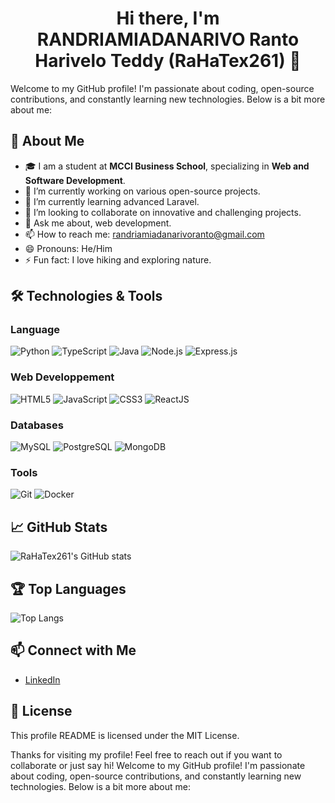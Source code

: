# <h1 align="center">Hi there, I'm RANDRIAMIADANARIVO Ranto Harivelo Teddy (RaHaTex261) 👋</h1>


Welcome to my GitHub profile! I'm passionate about coding, open-source contributions, and constantly learning new technologies. Below is a bit more about me:

## 🚀 About Me
- 🎓 I am a student at **MCCI Business School**, specializing in **Web and Software Development**.
- 🔭 I’m currently working on various open-source projects.
- 🌱 I’m currently learning advanced Laravel.
- 👯 I’m looking to collaborate on innovative and challenging projects.
- 💬 Ask me about, web development.
- 📫 How to reach me: randriamiadanarivoranto@gmail.com
- 😄 Pronouns: He/Him
- ⚡ Fun fact: I love hiking and exploring nature.

## 🛠️ Technologies & Tools

### **Language**  
![Python](https://img.shields.io/badge/-Python-3776AB?style=flat&logo=python&logoColor=white)
![TypeScript](https://img.shields.io/badge/-TypeScript-3178C6?style=flat&logo=typescript&logoColor=white)
![Java](https://img.shields.io/badge/-Java-007396?style=flat&logo=java&logoColor=white)
![Node.js](https://img.shields.io/badge/-Node.js-339933?style=flat&logo=node.js&logoColor=white)
![Express.js](https://img.shields.io/badge/-Express.js-000000?style=flat&logo=express&logoColor=white)

### **Web Developpement**  
![HTML5](https://img.shields.io/badge/-HTML5-E34F26?style=flat&logo=html5&logoColor=white)
![JavaScript](https://img.shields.io/badge/-JavaScript-F7DF1E?style=flat&logo=javascript&logoColor=black)
![CSS3](https://img.shields.io/badge/-CSS3-1572B6?style=flat&logo=css3&logoColor=white)
![ReactJS](https://img.shields.io/badge/-ReactJS-61DAFB?style=flat&logo=react&logoColor=black)

### **Databases**  
![MySQL](https://img.shields.io/badge/-MySQL-4479A1?style=flat&logo=mysql&logoColor=white)
![PostgreSQL](https://img.shields.io/badge/-PostgreSQL-336791?style=flat&logo=postgresql&logoColor=white)
![MongoDB](https://img.shields.io/badge/-MongoDB-47A248?style=flat&logo=mongodb&logoColor=white)

### **Tools**  
![Git](https://img.shields.io/badge/-Git-F05032?style=flat&logo=git&logoColor=white)
![Docker](https://img.shields.io/badge/-Docker-2496ED?style=flat&logo=docker&logoColor=white)

## 📈 GitHub Stats

![RaHaTex261's GitHub stats](https://github-readme-stats.vercel.app/api?username=RaHaTex261&show_icons=true&theme=radical)

## 🏆 Top Languages

![Top Langs](https://github-readme-stats.vercel.app/api/top-langs/?username=RaHaTex261&layout=compact&theme=radical)

## 📫 Connect with Me

- [LinkedIn](https://www.linkedin.com/in/ranto-harivelo-teddy-randriamiadanarivo-07ab33285/)

## 📜 License

This profile README is licensed under the MIT License.

Thanks for visiting my profile! Feel free to reach out if you want to collaborate or just say hi!
Welcome to my GitHub profile! I'm passionate about coding, open-source contributions, and constantly learning new technologies. Below is a bit more about me:
